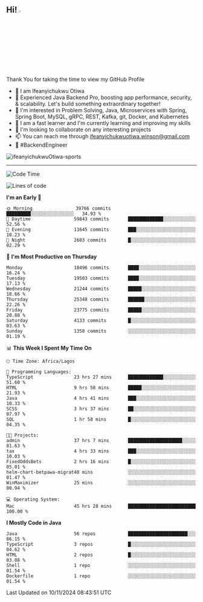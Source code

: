 <!-- BLOG-POST-LIST:START --><!-- BLOG-POST-LIST:END -->

## Hi! <img src="https://media.giphy.com/media/hvRJCLFzcasrR4ia7z/giphy.gif" width="4%"> 

Thank You for taking the time to view my GitHub Profile

- 👋 I am Ifeanyichukwu Otiwa
- 🚀 Experienced Java Backend Pro, boosting app performance, security, & scalability. Let's build something extraordinary together!
- 👀 I'm interested in Problem Solving, Java, Microservices with Spring, Spring Boot, MySQL, gRPC, REST, Kafka, git, Docker, and Kubernetes
- 🌱 I am a fast learner and I'm currently learning and improving my skills
- 💞️ I'm looking to collaborate on any interesting projects
- 📫 You can reach me through ifeanyichukwuotiwa.winson@gmail.com
- 🚀 #BackendEngineer

<p align="left" marginTop="10px"> <img src="https://komarev.com/ghpvc/?username=ifeanyichukwuOtiwa-sports&label=Profile%20views&color=0e75b6&style=for-the-badge" alt="ifeanyichukwuOtiwa-sports" /> </p>

***

<!--START_SECTION:waka-->
![Code Time](http://img.shields.io/badge/Code%20Time-3%2C117%20hrs%2055%20mins-blue)

![Lines of code](https://img.shields.io/badge/From%20Hello%20World%20I%27ve%20Written-28.4%20million%20lines%20of%20code-blue)

**I'm an Early 🐤** 

```text
🌞 Morning                39766 commits       █████████░░░░░░░░░░░░░░░░   34.93 % 
🌆 Daytime                59843 commits       █████████████░░░░░░░░░░░░   52.56 % 
🌃 Evening                11645 commits       ███░░░░░░░░░░░░░░░░░░░░░░   10.23 % 
🌙 Night                  2603 commits        █░░░░░░░░░░░░░░░░░░░░░░░░   02.29 % 
```
📅 **I'm Most Productive on Thursday** 

```text
Monday                   18496 commits       ████░░░░░░░░░░░░░░░░░░░░░   16.24 % 
Tuesday                  19503 commits       ████░░░░░░░░░░░░░░░░░░░░░   17.13 % 
Wednesday                21244 commits       █████░░░░░░░░░░░░░░░░░░░░   18.66 % 
Thursday                 25348 commits       ██████░░░░░░░░░░░░░░░░░░░   22.26 % 
Friday                   23775 commits       █████░░░░░░░░░░░░░░░░░░░░   20.88 % 
Saturday                 4133 commits        █░░░░░░░░░░░░░░░░░░░░░░░░   03.63 % 
Sunday                   1358 commits        ░░░░░░░░░░░░░░░░░░░░░░░░░   01.19 % 
```


📊 **This Week I Spent My Time On** 

```text
🕑︎ Time Zone: Africa/Lagos

💬 Programming Languages: 
TypeScript               23 hrs 27 mins      █████████████░░░░░░░░░░░░   51.60 % 
HTML                     9 hrs 58 mins       █████░░░░░░░░░░░░░░░░░░░░   21.93 % 
Java                     4 hrs 41 mins       ███░░░░░░░░░░░░░░░░░░░░░░   10.33 % 
SCSS                     3 hrs 37 mins       ██░░░░░░░░░░░░░░░░░░░░░░░   07.97 % 
SQL                      1 hr 58 mins        █░░░░░░░░░░░░░░░░░░░░░░░░   04.35 % 

🐱‍💻 Projects: 
admin                    37 hrs 7 mins       ████████████████████░░░░░   81.63 % 
tax                      4 hrs 33 mins       ███░░░░░░░░░░░░░░░░░░░░░░   10.03 % 
FixedOddsBets            2 hrs 16 mins       █░░░░░░░░░░░░░░░░░░░░░░░░   05.01 % 
helm-chart-betpawa-migrat40 mins             ░░░░░░░░░░░░░░░░░░░░░░░░░   01.47 % 
WinMaximizer             25 mins             ░░░░░░░░░░░░░░░░░░░░░░░░░   00.94 % 

💻 Operating System: 
Mac                      45 hrs 28 mins      █████████████████████████   100.00 % 
```

**I Mostly Code in Java** 

```text
Java                     56 repos            ██████████████████████░░░   86.15 % 
TypeScript               3 repos             █░░░░░░░░░░░░░░░░░░░░░░░░   04.62 % 
HTML                     2 repos             █░░░░░░░░░░░░░░░░░░░░░░░░   03.08 % 
Shell                    1 repo              ░░░░░░░░░░░░░░░░░░░░░░░░░   01.54 % 
Dockerfile               1 repo              ░░░░░░░░░░░░░░░░░░░░░░░░░   01.54 % 
```




 Last Updated on 10/11/2024 08:43:51 UTC
<!--END_SECTION:waka-->

<!--
<p align="center">
![trophy](https://github-profile-trophy.vercel.app/?username=ifeanyichukwuOtiwa-sports&theme=onedark) (https://github.com/ryo-ma/github-profile-trophy)
</p>
-->

<!---
ifeanyi-otiwa/ifeanyi-otiwa is a ✨ special ✨ repository because its `README.md` (this file) appears on your GitHub profile.
You can click the Preview link to take a look at your changes.
--->
